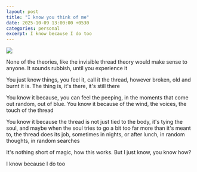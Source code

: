 ```yaml
---
layout: post
title: "I know you think of me"
date: 2025-10-09 13:00:00 +0530
categories: personal
excerpt: I know because I do too
---
```


![](/images/posts/think-of-me.jpg)

None of the theories, like the invisible thread theory would make sense
to anyone. It sounds rubbish, until you experience it

You just know things, you feel it, call it the thread,
however broken, old and burnt it is. The thing is,
it's there, it's still there

You know it because, you can feel the peeping,
in the moments that come out random, out of blue.
You know it because of the wind, the voices,
the touch of the thread

You know it because the thread is not just tied to the body,
it's tying the soul, and maybe when the soul
tries to go a bit too far more than it's meant to,
the thread does its job, sometimes in nights,
or after lunch, in random thoughts, in random searches

It's nothing short of magic, how this works.
But I just know, you know how?

I know because I do too
